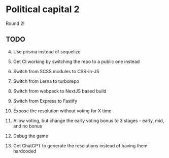 # Political capital 2

Round 2!

## TODO

4. Use prisma instead of sequelize
5. Get CI working by switching the repo to a public one instead
6. Switch from SCSS modules to CSS-in-JS
7. Switch from Lerna to turborepo
8. Switch from webpack to NextJS based build
9. Switch from Express to Fastify

10. Expose the resolution without voting for X time
11. Allow voting, but change the early voting bonus to 3 stages - early, mid, and no bonus
12. Debug the game
13. Get ChatGPT to generate the resolutions instead of having them hardcoded
